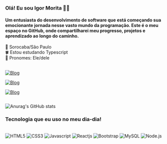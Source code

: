 ### Olá! Eu sou Igor Morita 👋🏻

#### Um entusiasta do desenvolvimento de software que está começando sua emocionante jornada nesse vasto mundo da programação. Este é o meu espaço no GitHub, onde compartilharei meu progresso, projetos e aprendizado ao longo do caminho.

<div>
📍 Sorocaba/São Paulo<br>
🍀 Estou estudando Typescript <br>
🤗 Pronomes: Ele/dele
</div> <br>





<div style="display: inline-block">

[![Blog](https://img.shields.io/badge/Instagram-E4405F?style=for-the-badge&logo=instagram&logoColor=white)](https://www.instagram.com/igorrmorita/)

[![Blog](https://img.shields.io/badge/LinkedIn-0077B5?style=for-the-badge&logo=linkedin&logoColor=white)](https://www.linkedin.com/in/igor-morita-silva-a57059258/)

[![Blog](https://img.shields.io/badge/Gmail-D14836?style=for-the-badge&logo=gmail&logoColor=white)](mailto:Igormorita17@gmail.com)

</div>



![Anurag's GitHub stats](https://github-readme-stats.vercel.app/api?username=IgorMorita&show_icons=true&theme=dracula)

### Tecnologia que eu uso no meu dia-dia! 

<div style="display: inline-block"><br/>
    <img align="center" alt="HTML5" src="https://img.shields.io/badge/HTML5-E34F26?style=for-the-badge&logo=html5&logoColor=white"/>
    <img align="center" alt="CSS3" src="https://img.shields.io/badge/CSS3-1572B6?style=for-the-badge&logo=css3&logoColor=white"/>
    <img align="center" alt="Javascript" src="https://img.shields.io/badge/JavaScript-323330?style=for-the-badge&logo=javascript&logoColor=F7DF1E"/>
     <img align="center" alt="Reactjs" src="https://img.shields.io/badge/React-20232A?style=for-the-badge&logo=react&logoColor=61DAFB"/>
      <img align="center" alt="Bootstrap" src="https://img.shields.io/badge/Bootstrap-563D7C?style=for-the-badge&logo=bootstrap&logoColor=white"/>
      <img align="center" alt="MySQL" src="https://img.shields.io/badge/MySQL-00000F?style=for-the-badge&logo=mysql&logoColor=white"/>
      <img align="center" alt="Node.js" src="https://img.shields.io/badge/Node.js-43853D?style=for-the-badge&logo=node.js&logoColor=white"/>
</div>

